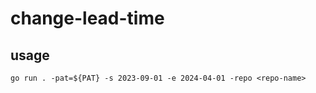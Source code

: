 # change-lead-time

## usage
```
go run . -pat=${PAT} -s 2023-09-01 -e 2024-04-01 -repo <repo-name>
```